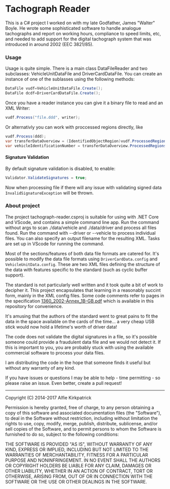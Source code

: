 # Tachograph Reader

This is a C# project I worked on with my late Godfather, James "Walter" Boyle. He wrote some sophisticated software to handle analogue tachographs and report on working hours, compliance to speed limits, etc, and needed to add support for the digital tachograph system that was introduced in around 2002 (EEC 3821/85).

### Usage

Usage is quite simple. There is a main class DataFileReader and two subclasses: VehicleUnitDataFile and DriverCardDataFile. You can create an instance of one of the sublasses using the following methods:

```c#
DataFile vudf=VehicleUnitDataFile.Create();
DataFile dcdf=DriverCardDataFile.Create();
```

Once you have a reader instance you can give it a binary file to read and an XML Writer:

```c#
vudf.Process("file.ddd", writer);
```

Or alternativly you can work with proccessed regions directly, like

```c#
vudf.Process(ddd);
var transferDataOverview = (IdentifiedObjectRegion)vudf.ProcessedRegions.Where(r => r.Name == "TransferDataOverview").First();
var vehicleIdentificationNumber = transferDataOverview.ProcessedRegions["VehicleIdentificationNumber"];
```

#### Signature Validation

By default signature validation is disabled, to enable:

```c#
Validator.ValidateSignatures = true;
```

Now when processing file if there will any issue with validating signed data `InvalidSignatureException` will be thrown.

### About project

The project tachograph-reader.csproj is suitable for using with .NET Core and VScode, and contains a simple command line app. Run the command without args to scan ./data/vehicle and ./data/driver and process all files found.
Run the command with --driver <driverfile> or --vehicle <vehiclefile> to process individual files. You can also specify an output filename for the resulting XML. Tasks are set up in VScode for running the command.

Most of the sections/features of both data file formats are catered for. It's possible to modify the data file formats using `DriverCardData.config` and `VehicleUnitData.config`. These are two XML files defining the structure of the data with features specific to the standard (such as cyclic buffer support).

The standard is not particularly well written and it took quite a bit of work to decipher it. This project encapsulates that learning in a reasonably succint form, mainly in the XML config files. Some code comments refer to pages in the specification 
[1360_2002-Annex_1B-GB.pdf](./1360_2002-Annex_1B-GB.pdf) which is available in this repository for convenience.

It's amusing that the authors of the standard went to great pains to fit the data in the space available on the cards of the time... a very cheap USB stick would now hold a lifetime's worth of driver data!

The code does not validate the digital signatures in a file, so it's possible someone could provide a fraudulent data file and we would not detect it. If this is important to you, you are probably stuck with using the available commercial software to process your data files.

I am distributing the code in the hope that someone finds it useful but without any warranty of any kind.

If you have issues or questions I may be able to help - time permitting - so please raise an issue. Even better, create a pull request!

---

Copyright (C) 2014-2017 Alfie Kirkpatrick

Permission is hereby granted, free of charge, to any person obtaining a copy of this software and associated documentation files (the "Software"), to deal in the Software without restriction, including without limitation the rights to use, copy, modify, merge, publish, distribute, sublicense, and/or sell copies of the Software, and to permit persons to whom the Software is furnished to do so, subject to the following conditions:

THE SOFTWARE IS PROVIDED "AS IS", WITHOUT WARRANTY OF ANY KIND, EXPRESS OR IMPLIED, INCLUDING BUT NOT LIMITED TO THE WARRANTIES OF MERCHANTABILITY, FITNESS FOR A PARTICULAR PURPOSE AND NONINFRINGEMENT. IN NO EVENT SHALL THE AUTHORS OR COPYRIGHT HOLDERS BE LIABLE FOR ANY CLAIM, DAMAGES OR OTHER LIABILITY, WHETHER IN AN ACTION OF CONTRACT, TORT OR OTHERWISE, ARISING FROM, OUT OF OR IN CONNECTION WITH THE SOFTWARE OR THE USE OR OTHER DEALINGS IN THE SOFTWARE.
